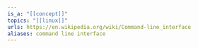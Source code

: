 ```yaml
---
is_a: "[[concept]]"
topics: "[[linux]]"
urls: https://en.wikipedia.org/wiki/Command-line_interface
aliases: command line interface
---
```


